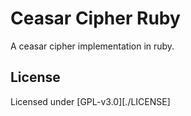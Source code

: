 # Ceasar Cipher Ruby

A ceasar cipher implementation in ruby.

## License

Licensed under [GPL-v3.0][./LICENSE]
